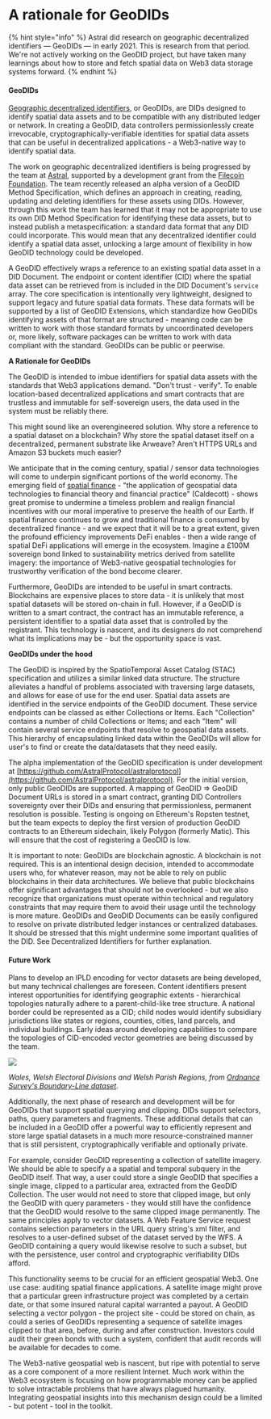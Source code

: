 # A rationale for GeoDIDs

{% hint style="info" %}
Astral did research on geographic decentralized identifiers — GeoDIDs — in early 2021. This is research from that period. We're not actively working on the GeoDID project, but have taken many learnings about how to store and fetch spatial data on Web3 data storage systems forward.
{% endhint %}

#### GeoDIDs

[Geographic decentralized identifiers](https://docs.astral.global/geodids/geodid-core-specification), or GeoDIDs, are DIDs designed to identify spatial data assets and to be compatible with any distributed ledger or network. In creating a GeoDID, data controllers permissionlessly create irrevocable, cryptographically-verifiable identities for spatial data assets that can be useful in decentralized applications - a Web3-native way to identify spatial data.

The work on geographic decentralized identifiers is being progressed by the team at [Astral](https://astral.global), supported by a development grant from the [Filecoin Foundation](https://filecoin.io). The team recently released an alpha version of a GeoDID Method Specification, which defines an approach in creating, reading, updating and deleting identifiers for these assets using DIDs. However, through this work the team has learned that it may not be appropriate to use its own DID Method Specification for identifying these data assets, but to instead publish a metaspecification: a standard data format that any DID could incorporate. This would mean that any decentralized identifier could identify a spatial data asset, unlocking a large amount of flexibility in how GeoDID technology could be developed.

A GeoDID effectively wraps a reference to an existing spatial data asset in a DID Document. The endpoint or content identifier (CID) where the spatial data asset can be retrieved from is included in the DID Document's `service` array. The core specification is intentionally very lightweight, designed to support legacy and future spatial data formats. These data formats will be supported by a list of GeoDID Extensions, which standardize how GeoDIDs identifying assets of that format are structured - meaning code can be written to work with those standard formats by uncoordinated developers or, more likely, software packages can be written to work with data compliant with the standard. GeoDIDs can be public or peerwise.

**A Rationale for GeoDIDs**

The GeoDID is intended to imbue identifiers for spatial data assets with the standards that Web3 applications demand. "Don't trust - verify". To enable location-based decentralized applications and smart contracts that are trustless and immutable for self-sovereign users, the data used in the system must be reliably there.

This might sound like an overengineered solution. Why store a reference to a spatial dataset on a blockchain? Why store the spatial dataset itself on a decentralized, permanent substrate like Arweave? Aren't HTTPS URLs and Amazon S3 buckets much easier?

We anticipate that in the coming century, spatial / sensor data technologies will come to underpin significant portions of the world economy. The emerging field of [spatial finance](https://www.smithschool.ox.ac.uk/research/sustainable-finance/research-sf.html) - "the application of geospatial data technologies to financial theory and financial practice" (Caldecott) - shows great promise to undermine a timeless problem and realign financial incentives with our moral imperative to preserve the health of our Earth. If spatial finance continues to grow and traditional finance is consumed by decentralized finance - and we expect that it will be to a great extent, given the profound efficiency improvements DeFi enables - then a wide range of spatial DeFi applications will emerge in the ecosystem. Imagine a £100M sovereign bond linked to sustainability metrics derived from satellite imagery: the importance of Web3-native geospatial technologies for trustworthy verification of the bond become clearer.

Furthermore, GeoDIDs are intended to be useful in smart contracts. Blockchains are expensive places to store data - it is unlikely that most spatial datasets will be stored on-chain in full. However, if a GeoDID is written to a smart contract, the contract has an immutable reference, a persistent identifier to a spatial data asset that is controlled by the registrant. This technology is nascent, and its designers do not comprehend what its implications may be - but the opportunity space is vast.

**GeoDIDs under the hood**

The GeoDID is inspired by the SpatioTemporal Asset Catalog (STAC) specification and utilizes a similar linked data structure. The structure alleviates a handful of problems associated with traversing large datasets, and allows for ease of use for the end user. Spatial data assets are identified in the service endpoints of the GeoDID document. These service endpoints can be classed as either Collections or Items. Each "Collection" contains a number of child Collections or Items; and each "Item" will contain several service endpoints that resolve to geospatial data assets. This hierarchy of encapsulating linked data within the GeoDIDs will allow for user's to find or create the data/datasets that they need easily.

The alpha implementation of the GeoDID specification is under development at [https://github.com/AstralProtocol/astralprotocol](https://github.com/AstralProtocol/astralprotocol). For the initial version, only public GeoDIDs are supported. A mapping of GeoDID => GeoDID Document URLs is stored in a smart contract, granting DID Controllers sovereignty over their DIDs and ensuring that permissionless, permanent resolution is possible. Testing is ongoing on Ethereum's Ropsten testnet, but the team expects to deploy the first version of production GeoDID contracts to an Ethereum sidechain, likely Polygon (formerly Matic). This will ensure that the cost of registering a GeoDID is low.

It is important to note: GeoDIDs are blockchain agnostic. A blockchain is not required. This is an intentional design decision, intended to accommodate users who, for whatever reason, may not be able to rely on public blockchains in their data architectures. We believe that public blockchains offer significant advantages that should not be overlooked - but we also recognize that organizations must operate within technical and regulatory constraints that may require them to avoid their usage until the technology is more mature. GeoDIDs and GeoDID Documents can be easily configured to resolve on private distributed ledger instances or centralized databases. It should be stressed that this might undermine some important qualities of the DID. See Decentralized Identifiers for further explanation.

#### Future Work

Plans to develop an IPLD encoding for vector datasets are being developed, but many technical challenges are foreseen. Content identifiers present interest opportunities for identifying geographic extents - hierarchical topologies naturally adhere to a parent-child-like tree structure. A national border could be represented as a CID; child nodes would identify subsidiary jurisdictions like states or regions, counties, cities, land parcels, and individual buildings. Early ideas around developing capabilities to compare the topologies of CID-encoded vector geometries are being discussed by the team.

![](https://i.imgur.com/7tw907x.png)

_Wales, Welsh Electoral Divisions and Welsh Parish Regions, from_ [_Ordnance Survey's Boundary-Line dataset_](https://osdatahub.os.uk/downloads/open/BoundaryLine)_._

Additionally, the next phase of research and development will be for GeoDIDs that support spatial querying and clipping. DIDs support selectors, paths, query parameters and fragments. These additional details that can be included in a GeoDID offer a powerful way to efficiently represent and store large spatial datasets in a much more resource-constrained manner that is still persistent, cryptographically verifiable and optionally private.

For example, consider GeoDID representing a collection of satellite imagery. We should be able to specify a a spatial and temporal subquery in the GeoDID itself. That way, a user could store a single GeoDID that specifies a single image, clipped to a particular area, extracted from the GeoDID Collection. The user would not need to store that clipped image, but only the GeoDID with query parameters - they would still have the confidence that the GeoDID would resolve to the same clipped image permanently. The same principles apply to vector datasets. A Web Feature Service request contains selection parameters in the URL query string's xml filter, and resolves to a user-defined subset of the dataset served by the WFS. A GeoDID containing a query would likewise resolve to such a subset, but with the persistence, user control and cryptographic verifiability DIDs afford.

This functionality seems to be crucial for an efficient geospatial Web3. One use case: auditing spatial finance applications. A satellite image might prove that a particular green infrastructure project was completed by a certain date, or that some insured natural capital warranted a payout. A GeoDID selecting a vector polygon - the project site - could be stored on chain, as could a series of GeoDIDs representing a sequence of satellite images clipped to that area, before, during and after construction. Investors could audit their green bonds with such a system, confident that audit records will be available for decades to come.

The Web3-native geospatial web is nascent, but ripe with potential to serve as a core component of a more resilient Internet. Much work within the Web3 ecosystem is focusing on how programmable money can be applied to solve intractable problems that have always plagued humanity. Integrating geospatial insights into this mechanism design could be a limited - but potent - tool in the toolkit.
